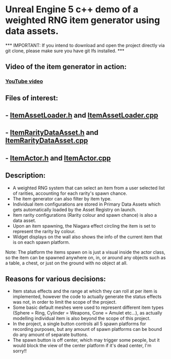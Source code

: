 # Unreal Engine 5 c++ demo of a weighted RNG item generator using data assets.

*** IMPORTANT: If you intend to download and open the project directly via git clone, please make sure you have git lfs installed. ***

## Video of the item generator in action:
### [YouTube video](https://www.youtube.com/watch?v=DjaYxrAhh-s)

## Files of interest:
## - [ItemAssetLoader.h](https://github.com/Alcalol/Item-Roll-Demo/blob/master/Source/ItemRollDemo/ItemAssetLoader.h) and [ItemAssetLoader.cpp](https://github.com/Alcalol/Item-Roll-Demo/blob/master/Source/ItemRollDemo/ItemAssetLoader.cpp)
## - [ItemRarityDataAsset.h](https://github.com/Alcalol/Item-Roll-Demo/blob/master/Source/ItemRollDemo/ItemRarityDataAsset.h) and [ItemRarityDataAsset.cpp](https://github.com/Alcalol/Item-Roll-Demo/blob/master/Source/ItemRollDemo/ItemRarityDataAsset.cpp)
## - [ItemActor.h](https://github.com/Alcalol/Item-Roll-Demo/blob/master/Source/ItemRollDemo/ItemActor.h) and [ItemActor.cpp](https://github.com/Alcalol/Item-Roll-Demo/blob/master/Source/ItemRollDemo/ItemActor.cpp)

## Description:
- A weighted RNG system that can select an item from a user selected list of rarities, accounting for each rarity's spawn chance.
- The item generator can also filter by item type.
- Individual item configurations are stored in Primary Data Assets which gets automatically loaded by the Asset Registry on launch.
- Item rarity configurations (Rarity colour and spawn chance) is also a data asset.
- Upon an item spawning, the Niagara effect circling the item is set to represent the rarity by colour.
- Widget displays on the wall also shows the info of the current item that is on each spawn platform.

Note: The platform the items spawn on is just a visual inside the actor class, so the item can be spawned anywhere on, in, or around any objects such as a table, a chest, or just on the ground with no object at all.

## Reasons for various decisions:
- Item status effects and the range at which they can roll at per item is implemented, however the code to actually generate the status effects was not, in order to limit the scope of the project.
- Some basic default meshes were used to represent different item types (Sphere = Ring, Cylinder = Weapons, Cone = Amulet etc...), as actually modelling individual item is also beyond the scope of this project.
- In the project, a single button controls all 5 spawn platforms for recording purposes, but any amount of spawn platforms can be bound do any amount of separate buttons.
- The spawn button is off center, which may trigger some people, but it would block the view of the center platform if it's dead center, I'm sorry!!
